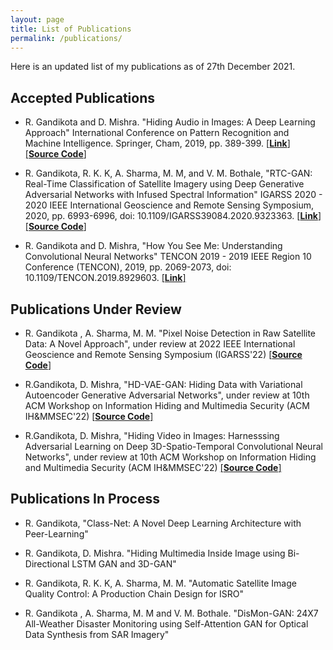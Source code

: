 ```yaml
---
layout: page
title: List of Publications
permalink: /publications/
---
```

Here is an updated list of my publications as of 27th December 2021. 
## Accepted Publications
-  R. Gandikota and D. Mishra. "Hiding Audio in Images: A Deep Learning Approach" International Conference on Pattern Recognition and Machine Intelligence. Springer, Cham, 2019, pp. 389-399. [[**Link**]](https://link.springer.com/chapter/10.1007/978-3-030-34872-4_43) [[**Source Code**]](https://github.com/RohitGandikota/Hiding-Audio-in-Images-using-Deep-Generative-Network-with-Adversarial-Training)
    
-  R. Gandikota, R. K. K, A. Sharma, M. M, and V. M. Bothale, "RTC-GAN: Real-Time Classification of Satellite Imagery using Deep Generative Adversarial Networks with Infused Spectral Information" IGARSS 2020 - 2020 IEEE International Geoscience and Remote Sensing Symposium, 2020, pp. 6993-6996, doi: 10.1109/IGARSS39084.2020.9323363. [[**Link**]](https://ieeexplore.ieee.org/document/9323363) [[**Source Code**]](https://github.com/RohitGandikota/Land-Use-Land-Cover-Classification-of-Satellite-Images-using-Deep-Learning)

-  R. Gandikota and D. Mishra, "How You See Me: Understanding Convolutional Neural Networks" TENCON 2019 - 2019 IEEE Region 10 Conference (TENCON), 2019, pp. 2069-2073, doi: 10.1109/TENCON.2019.8929603. [[**Link**]](https://ieeexplore.ieee.org/document/8929603)

## Publications Under Review
-  R. Gandikota , A. Sharma, M. M. "Pixel Noise Detection in Raw Satellite Data: A Novel Approach", under review at 2022 IEEE International Geoscience and Remote Sensing Symposium (IGARSS'22) [[**Source Code**]](https://github.com/RohitGandikota/Automatic-Image-Quality-Analysis/blob/main/pixelNoiseDetection.py)    
- R.Gandikota, D. Mishra, "HD-VAE-GAN: Hiding Data with Variational Autoencoder Generative Adversarial Networks", under review at 10th ACM Workshop on Information Hiding and Multimedia Security (ACM IH&MMSEC'22) [[**Source Code**]](https://github.com/RohitGandikota/Hiding-Images-using-VAE-Genarative-Adversarial-Networks)

- R.Gandikota, D. Mishra, "Hiding Video in Images: Harnesssing Adversarial Learning on Deep 3D-Spatio-Temporal Convolutional Neural Networks", under review at 10th ACM Workshop on Information Hiding and Multimedia Security (ACM IH&MMSEC'22) [[**Source Code**]](https://github.com/RohitGandikota/Hiding-Video-in-Images-using-Deep-Generative-Adversarial-Networks)

## Publications In Process
-  R. Gandikota, "Class-Net: A Novel Deep Learning Architecture with Peer-Learning"
    
-  R. Gandikota, D. Mishra. "Hiding Multimedia Inside Image using Bi-Directional LSTM GAN and 3D-GAN"
    
-  R. Gandikota, R. K. K, A. Sharma, M. M. "Automatic Satellite Image Quality Control: A Production Chain Design for ISRO"
 
-  R. Gandikota , A. Sharma, M. M and V. M. Bothale. "DisMon-GAN: 24X7 All-Weather Disaster Monitoring using  Self-Attention GAN for Optical Data Synthesis from SAR Imagery"
